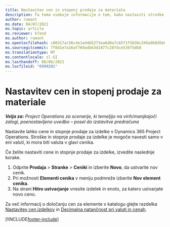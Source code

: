 ```yaml
---
title: Nastavitev cen in stopenj prodaje za materiale
description: Ta tema vsebuje informacije o tem, kako nastaviti stroške in stopnje prodaje materialov, uporabljenih pri projektih.
author: rumant
ms.date: 04/07/2021
ms.topic: article
ms.reviewer: kfend
ms.author: rumant
ms.openlocfilehash: c80317ac56c4e1ed465273ea6d0a7c65f1f5830c349a9b8d5b6f7f8d92424c7b
ms.sourcegitcommit: 7f8d1e7a16af769adb43d1877c28fdce53975db8
ms.translationtype: MT
ms.contentlocale: sl-SI
ms.lasthandoff: 08/06/2021
ms.locfileid: "6999201"
---
```

# <a name="set-up-cost-and-sales-rates-for-materials"></a>Nastavitev cen in stopenj prodaje za materiale

_**Velja za:** Project Operations za scenarije, ki temeljijo na virih/manjkajoči zalogi, poenostavljeno uvedbo – posel do izstavitve predračuna_

Nastavite lahko cene in stopnje prodaje za izdelke v Dynamics 365 Project Operations. Stroške in stopnje prodaje za izdelke je mogoče navesti samo v eni valuti, ki mora biti valuta v glavi cenika.

Če želite nastaviti cene in stopnje prodaje za izdelke, izvedite naslednje korake. 

1. Odprite **Prodaja** > **Stranke** > **Ceniki** in izberite **Novo**, da ustvarite nov cenik. 
2. Pri možnosti **Elementi cenika** v meniju podmreže izberite **Nov element cenika**. 
3. Na strani **Hitro ustvarjanje** vnesite izdelek in enoto, za katero ustvarjate novo ceno.

Za več informacij o določanju cen za elemente v katalogu glejte razdelka [Nastavitev cen izdelkov](/dynamics365/sales-enterprise/create-price-lists-price-list-items-define-pricing-products.md) in [Decimalna natančnost pri valuti in cenah](/dynamics365/sales-enterprise/decimal-precision-currency-pricing.md).

[!INCLUDE[footer-include](../includes/footer-banner.md)]

